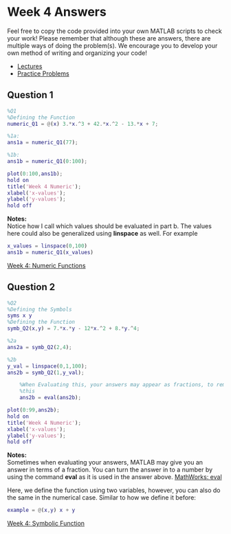 # Week 4 Answers
Feel free to copy the code provided into your own MATLAB scripts to check your work! Please remember that although these are answers, there are multiple ways of doing the problem(s). We encourage you to develop your own method of writing and organizing your code!
- [Lectures ](https://jacksonburns.github.io/MATLAB-Start-to-Finish/Lectures/Lectures-Landing-Page)
- [Practice Problems](https://jacksonburns.github.io/MATLAB-Start-to-Finish/Practice-Problems/Practice-Problems-Landing-Page)

## **Question 1**
``` matlab
%Q1
%Defining the Function
numeric_Q1 = @(x) 3.*x.^3 + 42.*x.^2 - 13.*x + 7;

%1a:
ans1a = numeric_Q1(77);

%1b:
ans1b = numeric_Q1(0:100);

plot(0:100,ans1b);
hold on
title('Week 4 Numeric');
xlabel('x-values');
ylabel('y-values');
hold off
```


**Notes:**\
Notice how I call which values should be evaluated in part b. The values here could also be generalized using **linspace** as well. For example
``` matlab
x_values = linspace(0,100)
ans1b = numeric_Q1(x_values)
```
[Week 4: Numeric Functions](https://jacksonburns.github.io/MATLAB-Start-to-Finish/Lectures/Week-4/Week-4)

## **Question 2**
``` matlab
%Q2
%Defining the Symbols
syms x y
%Defining the Function
symb_Q2(x,y) = 7.*x.*y - 12*x.^2 + 8.*y.^4;

%2a
ans2a = symb_Q2(2,4);

%2b
y_val = linspace(0,1,100);
ans2b = symb_Q2(1,y_val);

    %When Evaluating this, your answers may appear as fractions, to remedy
    %this
    ans2b = eval(ans2b);

plot(0:99,ans2b);
hold on
title('Week 4 Numeric');
xlabel('x-values');
ylabel('y-values');
hold off
```


**Notes:**\
Sometimes when evaluating your answers, MATLAB may give you an answer in terms of a fraction. You can turn the answer in to a number by using the command **eval** as it is used in the answer above. [MathWorks: eval](https://www.mathworks.com/help/matlab/ref/eval.html)

Here, we define the function using two variables, however, you can also do the same in the numerical case. Similar to how we define it before:
``` matlab
example = @(x,y) x + y
```
[Week 4: Symbolic Function](https://jacksonburns.github.io/MATLAB-Start-to-Finish/Lectures/Week-4/Week-4)
